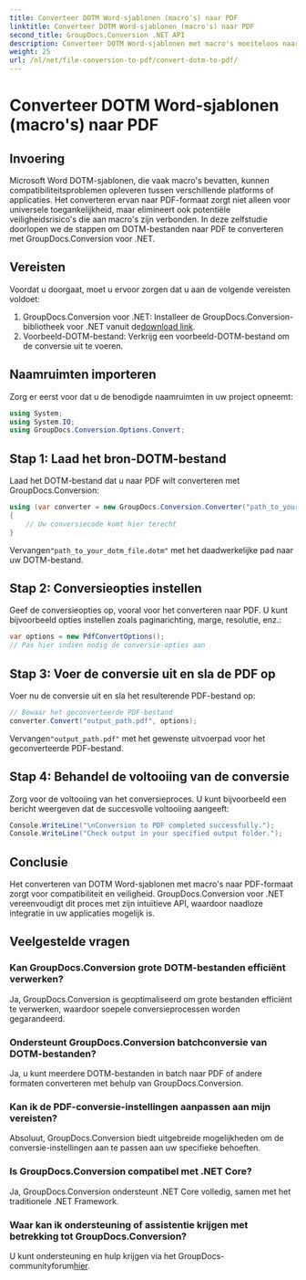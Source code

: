 ```yaml
---
title: Converteer DOTM Word-sjablonen (macro's) naar PDF
linktitle: Converteer DOTM Word-sjablonen (macro's) naar PDF
second_title: GroupDocs.Conversion .NET API
description: Converteer DOTM Word-sjablonen met macro's moeiteloos naar PDF met GroupDocs.Conversion voor .NET. Garandeer compatibiliteit en veiligheid met eenvoudige stappen.
weight: 25
url: /nl/net/file-conversion-to-pdf/convert-dotm-to-pdf/
---
```


# Converteer DOTM Word-sjablonen (macro's) naar PDF

## Invoering
Microsoft Word DOTM-sjablonen, die vaak macro's bevatten, kunnen compatibiliteitsproblemen opleveren tussen verschillende platforms of applicaties. Het converteren ervan naar PDF-formaat zorgt niet alleen voor universele toegankelijkheid, maar elimineert ook potentiële veiligheidsrisico's die aan macro's zijn verbonden. In deze zelfstudie doorlopen we de stappen om DOTM-bestanden naar PDF te converteren met GroupDocs.Conversion voor .NET.
## Vereisten
Voordat u doorgaat, moet u ervoor zorgen dat u aan de volgende vereisten voldoet:
1.  GroupDocs.Conversion voor .NET: Installeer de GroupDocs.Conversion-bibliotheek voor .NET vanuit de[download link](https://releases.groupdocs.com/conversion/net/). 
2. Voorbeeld-DOTM-bestand: Verkrijg een voorbeeld-DOTM-bestand om de conversie uit te voeren.

## Naamruimten importeren
Zorg er eerst voor dat u de benodigde naamruimten in uw project opneemt:
```csharp
using System;
using System.IO;
using GroupDocs.Conversion.Options.Convert;
```
## Stap 1: Laad het bron-DOTM-bestand
Laad het DOTM-bestand dat u naar PDF wilt converteren met GroupDocs.Conversion:
```csharp
using (var converter = new GroupDocs.Conversion.Converter("path_to_your_dotm_file.dotm"))
{
    // Uw conversiecode komt hier terecht
}
```
 Vervangen`"path_to_your_dotm_file.dotm"` met het daadwerkelijke pad naar uw DOTM-bestand.
## Stap 2: Conversieopties instellen
Geef de conversieopties op, vooral voor het converteren naar PDF. U kunt bijvoorbeeld opties instellen zoals paginarichting, marge, resolutie, enz.:
```csharp
var options = new PdfConvertOptions();
// Pas hier indien nodig de conversie-opties aan
```
## Stap 3: Voer de conversie uit en sla de PDF op
Voer nu de conversie uit en sla het resulterende PDF-bestand op:
```csharp
// Bewaar het geconverteerde PDF-bestand
converter.Convert("output_path.pdf", options);
```
 Vervangen`"output_path.pdf"` met het gewenste uitvoerpad voor het geconverteerde PDF-bestand.
## Stap 4: Behandel de voltooiing van de conversie
Zorg voor de voltooiing van het conversieproces. U kunt bijvoorbeeld een bericht weergeven dat de succesvolle voltooiing aangeeft:
```csharp
Console.WriteLine("\nConversion to PDF completed successfully.");
Console.WriteLine("Check output in your specified output folder.");
```

## Conclusie
Het converteren van DOTM Word-sjablonen met macro's naar PDF-formaat zorgt voor compatibiliteit en veiligheid. GroupDocs.Conversion voor .NET vereenvoudigt dit proces met zijn intuïtieve API, waardoor naadloze integratie in uw applicaties mogelijk is.
## Veelgestelde vragen
### Kan GroupDocs.Conversion grote DOTM-bestanden efficiënt verwerken?
Ja, GroupDocs.Conversion is geoptimaliseerd om grote bestanden efficiënt te verwerken, waardoor soepele conversieprocessen worden gegarandeerd.
### Ondersteunt GroupDocs.Conversion batchconversie van DOTM-bestanden?
Ja, u kunt meerdere DOTM-bestanden in batch naar PDF of andere formaten converteren met behulp van GroupDocs.Conversion.
### Kan ik de PDF-conversie-instellingen aanpassen aan mijn vereisten?
Absoluut, GroupDocs.Conversion biedt uitgebreide mogelijkheden om de conversie-instellingen aan te passen aan uw specifieke behoeften.
### Is GroupDocs.Conversion compatibel met .NET Core?
Ja, GroupDocs.Conversion ondersteunt .NET Core volledig, samen met het traditionele .NET Framework.
### Waar kan ik ondersteuning of assistentie krijgen met betrekking tot GroupDocs.Conversion?
 U kunt ondersteuning en hulp krijgen via het GroupDocs-communityforum[hier](https://forum.groupdocs.com/c/conversion/11).